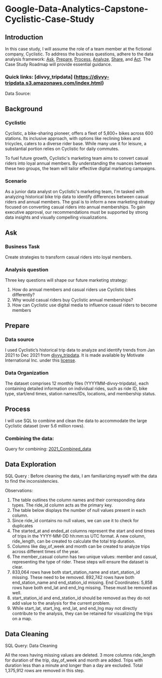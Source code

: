 # Google-Data-Analytics-Capstone-Cyclistic-Case-Study

## Introduction
In this case study, I will assume the role of a team member at the fictional company, Cyclistic. To address the business questions, adhere to the data analysis framework: [Ask](https://github.com/Niharika040/Google-Data-Analytics-Capstone-Cyclistic-Case-Study/edit/main/README.md#ask), [Prepare](https://github.com/Niharika040/Google-Data-Analytics-Capstone-Cyclistic-Case-Study/edit/main/README.md), [Process](https://github.com/Niharika040/Google-Data-Analytics-Capstone-Cyclistic-Case-Study/edit/main/README.md), [Analyze](https://github.com/Niharika040/Google-Data-Analytics-Capstone-Cyclistic-Case-Study/edit/main/README.md), [Share](https://github.com/Niharika040/Google-Data-Analytics-Capstone-Cyclistic-Case-Study/edit/main/README.md), and [Act](https://github.com/Niharika040/Google-Data-Analytics-Capstone-Cyclistic-Case-Study/edit/main/README.md). The Case Study Roadmap will provide essential guidance.

### Quick links: [divvy_tripdata] (https://divvy-tripdata.s3.amazonaws.com/index.html)
Data Source:

## Background
### Cyclistic
Cyclistic, a bike-sharing pioneer, offers a fleet of 5,800+ bikes across 600 stations. Its inclusive approach, with options like reclining bikes and tricycles, caters to a diverse rider base. While many use it for leisure, a substantial portion relies on Cyclistic for daily commutes.

To fuel future growth, Cyclistic's marketing team aims to convert casual riders into loyal annual members. By understanding the nuances between these two groups, the team will tailor effective digital marketing campaigns.

### Scenario
As a junior data analyst on Cyclistic's marketing team, I'm tasked with analyzing historical bike trip data to identify differences between casual riders and annual members. The goal is to inform a new marketing strategy focused on converting casual riders into annual memberships. To gain executive approval, our recommendations must be supported by strong data insights and visually compelling visualizations.

## Ask

### Business Task
Create strategies to transform casual riders into loyal members.

### Analysis question
Three key questions will shape our future marketing strategy:
1. How do annual members and casual riders use Cyclistic bikes differently?
2. Why would casual riders buy Cyclistic annual memberships?
3. How can Cyclistic use digital media to influence casual riders to become members
   

## Prepare
### Data source
I used Cyclistic’s historical trip data to analyze and identify trends from Jan 2021 to Dec 2021 from [divvy_tripdata](https://divvy-tripdata.s3.amazonaws.com/index.html). It is made available by Motivate International Inc. under this [license](https://www.divvybikes.com/data-license-agreement).


### Data Organization
The dataset comprises 12 monthly files (YYYYMM-divvy-tripdata), each containing detailed information on individual rides, such as ride ID, bike type, start/end times, station names/IDs, locations, and membership status.

## Process
I will use SQL to combine and clean the data to accommodate the large Cyclistic dataset (over 5.6 million rows).
### Combining the data:
Query for combining: [2021_Combined_data](2021_combined_data.sql)

## Data Exploration
 SQL Query : 
 Before cleaning the data, I am familiarizing myself with the data to find the inconsistencies.

Observations:

1. The table outlines the column names and their corresponding data types. The ride_id column acts as the primary key.
2. The table below displays the number of null values present in each column.
3. Since ride_id contains no null values, we can use it to check for duplicates
4. The started_at and ended_at columns represent the start and end times of trips in the YYYY-MM-DD hh:mm:ss UTC format. A new column, ride_length, can be created to calculate the total trip duration.
5. Columns like day_of_week and month can be created to analyze trips across different times of the year.
6. The member_casual column has two unique values: member and casual, representing the type of rider.
These steps will ensure the dataset is clear.
7. 833,064 rows have both start_station_name and start_station_id missing. These need to be removed. 892,742 rows have both end_station_name and end_station_id missing. End Coordinates: 5,858 rows have both end_lat and end_lng missing. These must be removed as well.
8. start_station_id and end_station_id should be removed as they do not add value to the analysis for the current problem.
9. While start_lat, start_lng, end_lat, and end_lng may not directly contribute to the analysis, they can be retained for visualizing the trips on a map.

## Data Cleaning
SQL Query: Data Cleaning

All the rows having missing values are deleted.
3 more columns ride_length for duration of the trip, day_of_week and month are added.
Trips with duration less than a minute and longer than a day are excluded.
Total 1,375,912 rows are removed in this step.
